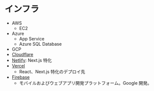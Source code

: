 # インフラ

- AWS
  - EC2
- Azure
  - App Service
  - Azure SQL Database
- GCP
- [Cloudflare](https://www.cloudflare.com/ja-jp/)
- [Netlify](https://www.netlify.com/): Next.js 特化
- [Vercel](https://vercel.com/)
  - React、Next.js 特化のデプロイ先
- [Firebase](https://firebase.google.com/?hl=ja)
  - モバイルおよびウェブアプリ開発プラットフォーム。Google 開発。
